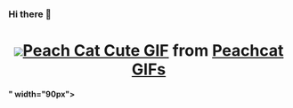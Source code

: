 ### Hi there 👋
<div>
  <h1 align="center"> 
    <strong><img src="<div class="tenor-gif-embed" data-postid="17076801" data-share-method="host" data-width="100%" data-aspect-ratio="1.0"><a href="https://tenor.com/view/peach-cat-cute-hello-waving-hi-gif-17076801">Peach Cat Cute GIF</a> from <a href="https://tenor.com/search/peachcat-gifs">Peachcat GIFs</a></div><script type="text/javascript" async src="https://tenor.com/embed.js"></script>" width="90px">
  </h1>
</div>
<!--
**supriya1511/supriya1511** is a ✨ _special_ ✨ repository because its `README.md` (this file) appears on your GitHub profile.

Here are some ideas to get you started:

- 🔭 I’m currently working on ...
- 🌱 I’m currently learning ...
- 👯 I’m looking to collaborate on ...
- 🤔 I’m looking for help with ...
- 💬 Ask me about ...
- 📫 How to reach me: ...
- 😄 Pronouns: ...
- ⚡ Fun fact: ...
-->
